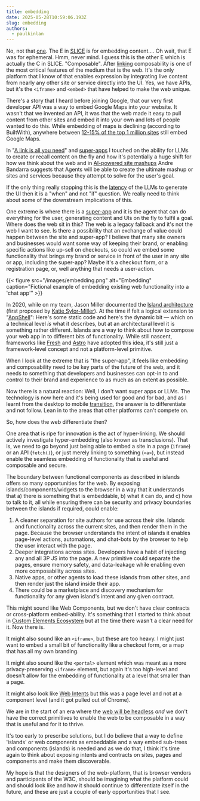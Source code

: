 ```yaml
---
title: embedding
date: 2025-05-28T10:59:06.193Z
slug: embedding
authors:
  - paulkinlan
---
```


No, not that [one](https://huggingface.co/spaces/hesamation/primer-llm-embedding). The E in [SLICE](https://paul.kinlan.me/slice-the-web/) is for embedding content.... Oh wait, that E was for ephemeral. Hmm, never mind. I guess this is the other E which is actually the C in SLICE. "Composable". After [linking](/a-link-is-all-you-need) composability is one of the most critical features of the medium that is the web. It's the only platform that I know of that enables expression by integrating live content from nearly any other site or service directly into the UI. Yes, we have APIs, but it's the `<iframe>` and `<embed>` that have helped to make the web unique.

There's a story that I heard before joining Google, that our very first developer API was a way to embed Google Maps into your website. It wasn't that we invented an API, it was that the web made it easy to pull content from other sites and embed it into your own and lots of people wanted to do this. While embedding of maps is declining (according to BuiltWith), anywhere between [12-15% of the top 1 million sites](https://trends.builtwith.com/mapping/Google-Maps) still embed Google Maps.

In "[A link is all you need](/a-link-is-all-you-need/)" and [super-apps](/super-apps/) I touched on the ability for LLMs to create or recall content on the fly and how it's potentially a huge shift for how we think about the web and in [AI-powered site mashups](/ai-powered-site-mashups/) Andre Bandarra suggests that Agents will be able to create the ultimate mashup or sites and services because they attempt to solve for the user's goal.

If the only thing really stopping this is the [latency](/latency/) of the LLMs to generate the UI then it is a "when" and not "if" question. We really need to think about some of the downstream implications of this.

One extreme is where there is a [super-app](/super-apps/) and it is the agent that can do everything for the user, generating content and UIs on the fly to fulfil a goal. Where does the web sit in this? The web is a legacy fallback and it's not the web I want to see. Is there a possibility that an exchange of value could happen between the site and super-app? I believe that many site owners and businesses would want some way of keeping their brand, or enabling specific actions like up-sell on checkouts, so could we embed some functionality that brings my brand or service in front of the user in any site or app, including the super-app? Maybe it's a checkout form, or a registration page, or, well anything that needs a user-action.

{{< figure src="/images/embedding.png" alt="Embedding" caption="Fictional example of embedding existing web functionality into a 'chat app'" >}}

In 2020, while on my team, Jason Miller documented the [Island architecture](https://jasonformat.com/islands-architecture/) (first proposed by [Katie Sylor-Miller](https://sylormiller.com/)). At the time if felt a logical extension to "[AppShell](https://web.dev/learn/pwa/architecture/)": Here's some static code and here's the dynamic bit &mdash; which on a technical level _is_ what it describes, but at an architectural level it is something rather different. Islands are a way to think about how to compose your web app in to different bits of functionality. While still nascent, frameworks like [Fresh](https://fresh.deno.dev/docs/concepts/islands) and [Astro](https://docs.astro.build/en/concepts/islands/) have adopted this idea, it's still just a framework-level concept and not a platform-level primitive.

When I look at the extreme that is "the super-app", it feels like embedding and composability need to be key parts of the future of the web, and it needs to something that developers and businesses can opt-in to and control to their brand and experience to as much as an extent as possible.

Now there is a natural reaction: Well, I don't want super apps or LLMs. The technology is now here and it's being used for good and for bad, and as I learnt from the desktop to mobile [transition](/transition/), the answer is to differentiate and not follow. Lean in to the areas that other platforms can't compete on.

So, how does the web differentiate then?

One area that is ripe for innovation is the act of hyper-linking. We should actively investigate hyper-embedding (also known as transclusions). That is, we need to go beyond just being able to embed a site in a page (`iframe`) or an API (`fetch()`), or just merely linking to something (`<a>`), but instead enable the seamless embedding of functionality that is useful and composable and secure.

The boundary between functional components as described in islands offers so many opportunities for the web. By exposing islands/components/widgets to the browser in a way that it understands that a) there is something that is embeddable, b) what it can do, and c) how to talk to it, all while ensuring there can be security and privacy boundaries between the islands if required, could enable:

1. A cleaner separation for site authors for use across their site. Islands and functionality across the current sites, and then render them in the page. Because the browser understands the intent of islands it enables page-level actions, automations, and chat-bots by the browser to help the user interact with the page.
2. Deeper integrations across sites. Developers have a habit of injecting any and all 3P JS into the page. A new primitive could separate the pages, ensure memory safety, and data-leakage while enabling even more composability across sites.
3. Native apps, or other agents to load these islands from other sites, and then render just the island inside their app.
4. There could be a marketplace and discovery mechanism for functionality for any given island's intent and any given contract.

This might sound like Web Components, but we don't have clear contracts or cross-platform embed-ability. It's something that I started to think about in [Custom Elements Ecosystem](https://paul.kinlan.me/custom-elements-ecosystem/) but at the time there wasn't a clear need for it. Now there is.

It might also sound like an `<iframe>`, but these are too heavy. I might just want to embed a small bit of functionality like a checkout form, or a map that has all my own branding.

It might also sound like the `<portal>` element which was meant as a more privacy-preserving `<iframe>` element, but again it's too high-level and doesn't allow for the embedding of functionality at a level that smaller than a page.

It might also look like [Web Intents](https://paul.kinlan.me/what-happened-to-web-intents/) but this was a page level and not at a component level (and it got pulled out of Chrome).

We are in the start of an era where the [web will be headless](https://paul.kinlan.me/the-headless-web/) _and_ we don't have the correct primitives to enable the web to be composable in a way that is useful and for it to thrive.

It's too early to prescribe solutions, but I do believe that a way to define 'islands' or web components as embeddable and a way embed sub-trees and components (islands) is needed and as we do that, I think it's time again to think about exposing intents and contracts on sites, pages and components and make them discoverable.

My hope is that the designers of the web-platform, that is browser vendors and participants of the W3C, should be imagining what the platform could and should look like and how it should continue to differentiate itself in the future, and these are just a couple of early opportunities that I see.
